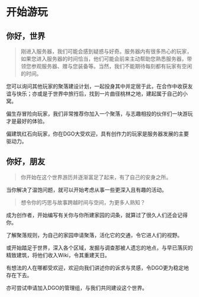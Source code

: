 <!-- docs/guide/join/started.md -->

# 开始游玩

## 你好，世界

> 刚进入服务器，我们可能会感到疑惑与好奇。服务器内有很多热心的玩家，如果您进入服务器的时间恰当，他们可能会前来主动帮助您熟悉服务器，带领您参观服务器、赠与您装备等。当然，我们不能期待每刻都有玩家有空闲的时间。

您可以询问其他玩家的聚落建设计划，一起投身其中并定居于此，在合作中收获友谊与快乐；亦或是于世界中旅行后，找到一片曲径桃林之地，建起属于自己的小窝。

偏生存冒险向玩家，我们非常推荐你加入一个聚落，与志趣相投的伙伴们一块游玩才是最好的体验。

偏建筑红石向玩家，你在DGO大受欢迎，具有创作力的玩家是服务器发展的主要驱动力。 

## 你好，朋友

> 你开始在这个世界游历并逐渐富足了起来，有了自己的安身之所。

当你解决了温饱问题，就可以开始考虑从事一些更深入且有趣的活动。

> 想令你的巧思与故事跨越时间与空间，为更多人熟知？

成为创作者，开始编写有关你与你所建家园的词条，就算过了很久人们还会记得你。

了解聚落规则，为自己的家园申请聚落，活化它的交通，令它进人们的视野。

或开始踏足于世界，深入各个区域，发掘与调查那被人遗忘的地点，与早已落灰的精致建筑，将他们收入Wiki，令其重建天日。

有想法的人在哪都受欢迎，欢迎向我们讲述你的诉求与灵感，令DGO更为稳定地存在下去。

亦可尝试申请加入DGO的管理组，与我们共同建设这个世界。
